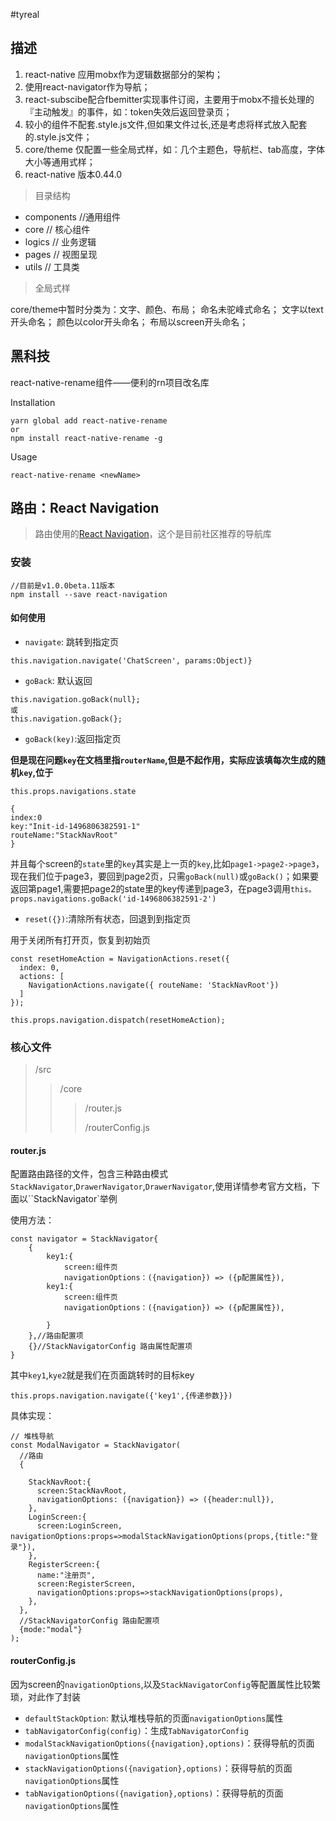 #tyreal

##  描述

1. react-native 应用mobx作为逻辑数据部分的架构；
2. 使用react-navigator作为导航；
3. react-subscibe配合fbemitter实现事件订阅，主要用于mobx不擅长处理的『主动触发』的事件，如：token失效后返回登录页；
4. 较小的组件不配套.style.js文件,但如果文件过长,还是考虑将样式放入配套的.style.js文件；
5. core/theme 仅配置一些全局式样，如：几个主题色，导航栏、tab高度，字体大小等通用式样；
6. react-native 版本0.44.0

> 目录结构

+ components //通用组件
+ core // 核心组件
+ logics // 业务逻辑
+ pages // 视图呈现
+ utils // 工具类

> 全局式样

core/theme中暂时分类为：文字、颜色、布局；
命名未驼峰式命名；
文字以text开头命名；
颜色以color开头命名；
布局以screen开头命名；


## 黑科技

react-native-rename组件——便利的rn项目改名库

Installation

```
yarn global add react-native-rename
or
npm install react-native-rename -g
```

Usage

```
react-native-rename <newName>
```

## 路由：React Navigation
>路由使用的[React Navigation](https://reactnavigation.org/docs/intro/)，这个是目前社区推荐的导航库

### 安装

```
//目前是v1.0.0beta.11版本
npm install --save react-navigation
```

#### 如何使用

* `navigate`: 跳转到指定页

```
this.navigation.navigate('ChatScreen', params:Object)}
```

* `goBack`: 默认返回

```
this.navigation.goBack(null};
或
this.navigation.goBack(};
```

* `goBack(key)`:返回指定页

**但是现在问题`key`在文档里指`routerName`,但是不起作用，实际应该填每次生成的随机`key`,位于**

`this.props.navigations.state`

```
{
index:0
key:"Init-id-1496806382591-1"
routeName:"StackNavRoot"
}
```

并且每个screen的`state`里的`key`其实是上一页的`key`,比如`page1->page2->page3`，现在我们位于page3，要回到page2页，只需`goBack(null)`或`goBack()`；如果要返回第page1,需要把page2的state里的key传递到page3，在page3调用`this。props.navigations.goBack('id-1496806382591-2')`

* `reset({})`:清除所有状态，回退到到指定页

用于关闭所有打开页，恢复到初始页

```
const resetHomeAction = NavigationActions.reset({
  index: 0,
  actions: [
    NavigationActions.navigate({ routeName: 'StackNavRoot'})
  ]
});

this.props.navigation.dispatch(resetHomeAction);

```




### 核心文件
>/src
>>/core
>>>/router.js
>>>
>>>/routerConfig.js




#### router.js
配置路由路径的文件，包含三种路由模式`StackNavigator`,`DrawerNavigator`,`DrawerNavigator`,使用详情参考官方文档，下面以``StackNavigator`举例

使用方法：

```
const navigator = StackNavigator{
	{
		key1:{
			screen:组件页
			navigationOptions：({navigation}) => ({p配置属性}),
		key1:{
			screen:组件页
			navigationOptions：({navigation}) => ({p配置属性}),

		}	
	},//路由配置项
	{}//StackNavigatorConfig 路由属性配置项
}

```
其中`key1`,`kye2`就是我们在页面跳转时的目标key

```
this.props.navigation.navigate({'key1',{传递参数}})

```

具体实现：

```
// 堆栈导航
const ModalNavigator = StackNavigator(
  //路由
  {
  	
    StackNavRoot:{
      screen:StackNavRoot,
      navigationOptions: ({navigation}) => ({header:null}),
    },
    LoginScreen:{
      screen:LoginScreen,
navigationOptions:props=>modalStackNavigationOptions(props,{title:"登录"}),
    },
    RegisterScreen:{
      name:"注册页",
      screen:RegisterScreen,
      navigationOptions:props=>stackNavigationOptions(props),
    },
  },
  //StackNavigatorConfig 路由配置项
  {mode:"modal"}
);
```

#### routerConfig.js

因为screen的`navigationOptions`,以及`StackNavigatorConfig`等配置属性比较繁琐，对此作了封装

* `defaultStackOption`:  默认堆栈导航的页面`navigationOptions`属性
* `tabNavigatorConfig(config)`：生成`TabNavigatorConfig`
* `modalStackNavigationOptions({navigation},options)`：获得导航的页面`navigationOptions`属性
* `stackNavigationOptions({navigation},options)`：获得导航的页面`navigationOptions`属性
* `tabNavigationOptions({navigation},options)`：获得导航的页面`navigationOptions`属性




